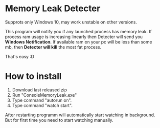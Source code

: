 # Memory Leak Detecter

Supprots only Windows 10, may work unstable on other versions.
 
This program will notify you if any launched process has memory leak.
If process ram usage is increasing linearly then Detecter will send you **Windows Notification**.
If available ram on your pc will be less than some mb, then **Detecter will kill** the most fat process.

That's easy :D

# How to install

1) Download last released zip
2) Run "ConsoleMemoryLeak.exe"
3) Type command "autorun on". 
4) Type command "watch start".

After restarting programm will automatically start watching in background. But for first time you need to start watching manually.
